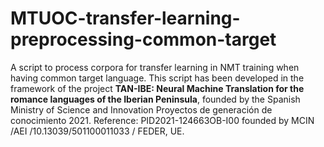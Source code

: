 # MTUOC-transfer-learning-preprocessing-common-target
A script to process corpora for transfer learning in NMT training when having common target language. This script has been developed in the framework of the project **TAN-IBE: Neural Machine Translation for the romance languages of the Iberian Peninsula**, founded by the Spanish Ministry of Science and Innovation Proyectos de generación de conocimiento 2021. Reference: PID2021-124663OB-I00 founded by MCIN /AEI /10.13039/501100011033 / FEDER, UE.

